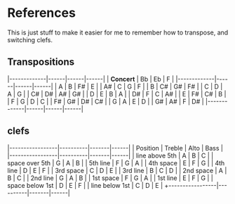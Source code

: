 
# References

This is just stuff to make it easier for me to remember how to transpose,
and switching clefs.

## Transpositions

|-------------|------|------|------|
| **Concert** | Bb   |  Eb  |   F  |
|-------------|------|------|------|
| A           |  B   |  F#  |  E   |
| A#          |  C   |  G   |  F   |
| B           |  C#  |  G#  |  F#  |
| C           |  D   |  A   |  G   |
| C#          |  D#  |  A#  |  G#  |
| D           |  E   |  B   |  A   |
| D#          |  F   |  C   |  A#  |
| E           | F#   |  C#  |  B   |
| F           | G    |  D   |  C   |
| F#          | G#   |  D#  |  C#  |
| G           | A    |  E   |  D   |
| G#          | A#   |  F   |  D#  |
|-------------|------|------|------|




## clefs

|-----------------|----------|-------|------|
| Position        | Treble   | Alto  | Bass |
|-----------------|----------|-------|------|
| line above 5th  | A        | B     | C    |
| space over 5th  | G        | A     | B    |
| 5th line        | F        | G     | A    |
| 4th space       | E        | F     | G    |
| 4th line        | D        | E     | F    |
| 3rd space       | C        | D     | E    |
| 3rd line        | B        | C     | D    |
| 2nd space       | A        | B     | C    |
| 2nd line        | G        | A     | B    |
| 1st space       | F        | G     | A    |
| 1st line        | E        | F     | G    |
| space below 1st | D        | E     | F    |
| line below 1st  | C        | D     | E    |
+-----------------|----------|-------|------|

